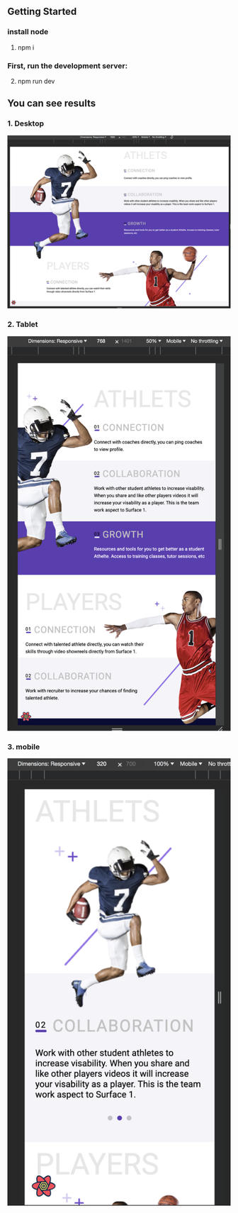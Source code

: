 ## Getting Started

###  install node
 1.  npm i

###  First, run the development server:
 2. npm run dev

## You can see results

### 1. Desktop 
![alt text](https://github.com/Pensirik/sport-landing-page/blob/main/public/images/desktop.png?raw=true)

### 2. Tablet
![alt text](https://github.com/Pensirik/sport-landing-page/blob/main/public/images/tablet.png?raw=true)

### 3. mobile
![alt text](https://github.com/Pensirik/sport-landing-page/blob/main/public/images/mobile.png?raw=true)

